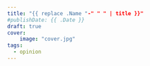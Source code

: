 ```yaml
---
title: "{{ replace .Name "-" " " | title }}"
#publishDate: {{ .Date }}
draft: true
cover:
    image: "cover.jpg"
tags:
  - opinion
---
```

